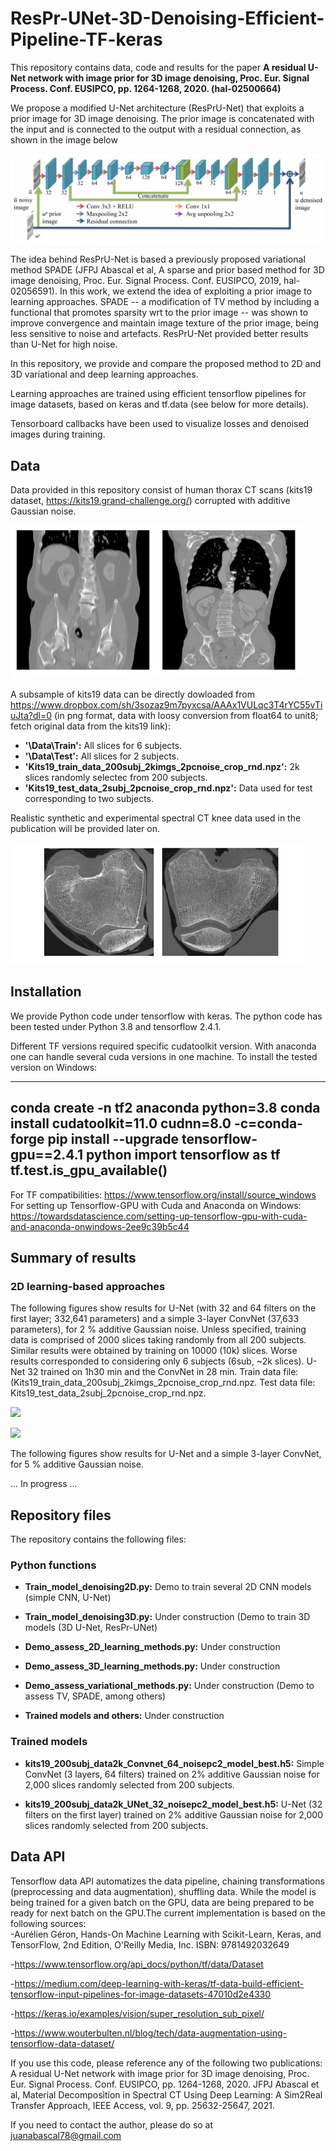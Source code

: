 # ResPr-UNet-3D-Denoising-Efficient-Pipeline-TF-keras
This repository contains data, code and results for the paper **A residual U-Net network with image prior for 3D image denoising, Proc. Eur. Signal Process. Conf. EUSIPCO, pp. 1264-1268, 2020. (hal-02500664)** 

We propose a modified U-Net architecture (ResPrU-Net) that exploits a prior image for 3D image denoising. The prior image is concatenated with the input and is connected to the output with a residual connection, as shown in the image below

![](https://github.com/jabascal/ResPr-UNet-3D-Denoising-Efficient-Pipeline-TF-keras/blob/main/ResPrUNet_sketch.jpg)

The idea behind ResPrU-Net is based a previously proposed variational method SPADE (JFPJ Abascal et al, A sparse and prior based method for 3D image denoising, Proc. Eur. Signal Process. Conf. EUSIPCO, 2019, hal-02056591). In this work, we extend the idea of exploiting a prior image to learning approaches. SPADE -- a modification of TV method by including a functional that promotes sparsity wrt to the prior image -- 
was shown to improve convergence and maintain image texture of the prior image, being less sensitive to noise and artefacts. ResPrU-Net provided better results than U-Net for high noise. 

In this repository, we provide and compare the proposed method to 2D and 3D variational and deep learning approaches. 

Learning approaches are trained using efficient tensorflow pipelines for image datasets, based on keras and tf.data (see below for more details). 

Tensorboard callbacks have been used to visualize losses and denoised images during training. 

## Data 
Data provided in this repository consist of human thorax CT scans 
(kits19 dataset, https://kits19.grand-challenge.org/) 
corrupted with additive Gaussian noise. 

![](https://github.com/jabascal/ResPr-UNet-3D-Denoising-Efficient-Pipeline-TF-keras/blob/main/kit19_example.jpg) 

A subsample of kits19 data can be directly dowloaded from https://www.dropbox.com/sh/3sozaz9m7pyxcsa/AAAx1VULqc3T4rYC55vTiuJta?dl=0 (in png format, data with loosy conversion from float64 to unit8; fetch original data from the kits19 link): 
- **'\Data\Train\':** All slices for 6 subjects.  
- **'\Data\Test':** All slices for 2 subjects. 
- **'Kits19_train_data_200subj_2kimgs_2pcnoise_crop_rnd.npz\':** 2k slices randomly selectec from 200 subjects. 
- **'Kits19_test_data_2subj_2pcnoise_crop_rnd.npz\':** Data used for test corresponding to two subjects. 

Realistic synthetic and experimental spectral CT knee data used in the publication will be provided later on.  

![](https://github.com/jabascal/ResPr-UNet-3D-Denoising-Efficient-Pipeline-TF-keras/blob/main/knee_example.jpg)

## Installation
We provide Python code under tensorflow with keras. The python code has been tested  under Python 3.8 and tensorflow 2.4.1.  

Different TF versions required specific cudatoolkit version. With anaconda one can handle several cuda versions in one machine. To install the tested version on Windows:  
   
---
conda create -n tf2 anaconda python=3.8 
conda install cudatoolkit=11.0 cudnn=8.0 -c=conda-forge
pip install --upgrade tensorflow-gpu==2.4.1 
python
import tensorflow as tf 
tf.test.is_gpu_available()
---

For TF compatibilities: https://www.tensorflow.org/install/source_windows 
For setting up Tensorflow-GPU with Cuda and Anaconda on Windows: 
https://towardsdatascience.com/setting-up-tensorflow-gpu-with-cuda-and-anaconda-onwindows-2ee9c39b5c44

## Summary of results ##

### 2D learning-based approaches ###

The following figures show results for U-Net (with 32 and 64 filters on the first layer; 332,641 parameters) and a simple 3-layer ConvNet (37,633 parameters), for 2 % additive Gaussian noise. Unless specified, training data is comprised of 2000 slices taking randomly from all 200 subjects. Similar results were obtained by training on 10000 (10k) slices. Worse results corresponded to considering only 6 subjects (6sub, ~2k slices). U-Net 32 trained on 1h30 min and the ConvNet in 28 min. 
Train data file: (Kits19_train_data_200subj_2kimgs_2pcnoise_crop_rnd.npz. Test data file: Kits19_test_data_2subj_2pcnoise_crop_rnd.npz.  

![](https://github.com/jabascal/ResPr-UNet-3D-Denoising-Efficient-Pipeline-TF-keras/blob/main/kits19_UNet_ConvNet_comp_test_ex4.jpg) 

![](https://github.com/jabascal/ResPr-UNet-3D-Denoising-Efficient-Pipeline-TF-keras/blob/main/kits19_UNet_ConvNet_comp_zoom_test_ex4.jpg) 

The following figures show results for U-Net and a simple 3-layer ConvNet, for 5 % additive Gaussian noise. 

... In progress ...

##  Repository files ##

The repository contains the following files:

### Python functions ###

- **Train_model_denoising2D.py:** Demo to train several 2D CNN models (simple CNN, U-Net) 

- **Train_model_denoising3D.py:** Under construction (Demo to train 3D models (3D U-Net, ResPr-UNet)

- **Demo_assess_2D_learning_methods.py:** Under construction 

- **Demo_assess_3D_learning_methods.py:** Under construction 

- **Demo_assess_variational_methods.py:** Under construction (Demo to assess TV, SPADE, among others)

- **Trained models and others:** Under construction 

### Trained models ###
- **kits19_200subj_data2k_Convnet_64_noisepc2_model_best.h5:** Simple ConvNet (3 layers, 64 filters) trained on 2% additive Gaussian noise for 2,000 slices randomly selected from 200 subjects. 

- **kits19_200subj_data2k_UNet_32_noisepc2_model_best.h5:** U-Net (32 filters on the first layer) trained on 2% additive Gaussian noise for 2,000 slices randomly selected from 200 subjects. 

## Data API ##
Tensorflow data API automatizes the data pipeline, chaining transformations (preprocessing and data augmentation), shuffling data. While the model is being trained for a given batch on the GPU, data are being prepared to be ready for next batch on the GPU.The current implementation is based on the following sources:  
-Aurélien Géron, Hands-On Machine Learning with Scikit-Learn, Keras, and TensorFlow, 2nd Edition, O'Reilly Media, Inc.
ISBN: 9781492032649

-https://www.tensorflow.org/api_docs/python/tf/data/Dataset

-https://medium.com/deep-learning-with-keras/tf-data-build-efficient-tensorflow-input-pipelines-for-image-datasets-47010d2e4330

-https://keras.io/examples/vision/super_resolution_sub_pixel/

-https://www.wouterbulten.nl/blog/tech/data-augmentation-using-tensorflow-data-dataset/

If you use this code, please reference any of the following two publications: A residual U-Net network with image prior for 3D image denoising, Proc. Eur. Signal Process. Conf. EUSIPCO, pp. 1264-1268, 2020.  JFPJ Abascal et al, Material Decomposition in Spectral CT Using Deep Learning: A Sim2Real Transfer Approach, IEEE Access, vol. 9, pp. 25632-25647, 2021. 

If you need to contact the author, please do so at juanabascal78@gmail.com

